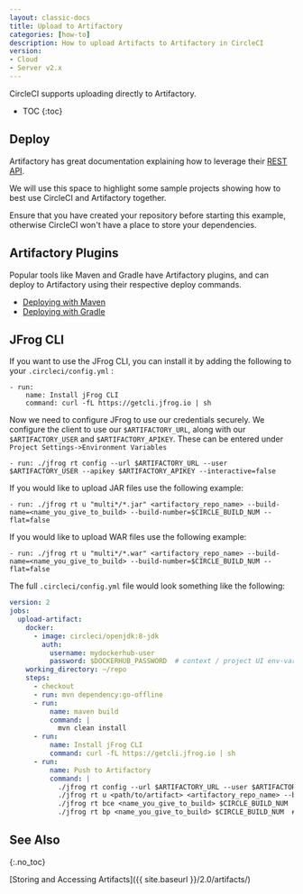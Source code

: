 ```yaml
---
layout: classic-docs
title: Upload to Artifactory
categories: [how-to]
description: How to upload Artifacts to Artifactory in CircleCI
version:
- Cloud
- Server v2.x
---
```


CircleCI supports uploading directly to Artifactory.

* TOC 
{:toc}

## Deploy

Artifactory has great documentation explaining how to leverage their [REST API](https://www.jfrog.com/confluence/display/RTF/Artifactory+REST+API).

We will use this space to highlight some sample projects showing how to best use CircleCI and Artifactory together.

Ensure that you have created your repository before starting this example, otherwise CircleCI won't have a place to store your dependencies.

## Artifactory Plugins
Popular tools like Maven and Gradle have Artifactory plugins, and can deploy to Artifactory using their respective deploy commands.

- [Deploying with Maven](https://www.jfrog.com/confluence/display/RTF/Maven+Artifactory+Plugin)
- [Deploying with Gradle](https://www.jfrog.com/confluence/display/RTF/Gradle+Artifactory+Plugin)

## JFrog CLI
If you want to use the JFrog CLI, you can install it by adding the following to your `.circleci/config.yml` :

```
- run:
    name: Install jFrog CLI
    command: curl -fL https://getcli.jfrog.io | sh

```

Now we need to configure JFrog to use our credentials securely. We configure the client to use our `$ARTIFACTORY_URL`, along with our `$ARTIFACTORY_USER` and `$ARTIFACTORY_APIKEY`. These can be entered under `Project Settings->Environment Variables`

```
- run: ./jfrog rt config --url $ARTIFACTORY_URL --user $ARTIFACTORY_USER --apikey $ARTIFACTORY_APIKEY --interactive=false

```

If you would like to upload JAR files use the following example:

```
- run: ./jfrog rt u "multi*/*.jar" <artifactory_repo_name> --build-name=<name_you_give_to_build> --build-number=$CIRCLE_BUILD_NUM --flat=false
```

If you would like to upload WAR files use the following example:

```
- run: ./jfrog rt u "multi*/*.war" <artifactory_repo_name> --build-name=<name_you_give_to_build> --build-number=$CIRCLE_BUILD_NUM --flat=false
```

The full `.circleci/config.yml` file would look something like the following:

```yaml
version: 2
jobs:
  upload-artifact:
    docker:
      - image: circleci/openjdk:8-jdk
        auth:
          username: mydockerhub-user
          password: $DOCKERHUB_PASSWORD  # context / project UI env-var reference
    working_directory: ~/repo
    steps:
      - checkout
      - run: mvn dependency:go-offline
      - run:
          name: maven build
          command: |
            mvn clean install
      - run:
          name: Install jFrog CLI
          command: curl -fL https://getcli.jfrog.io | sh
      - run:
          name: Push to Artifactory
          command: |
            ./jfrog rt config --url $ARTIFACTORY_URL --user $ARTIFACTORY_USER --apikey $ARTIFACTORY_APIKEY --interactive=false
            ./jfrog rt u <path/to/artifact> <artifactory_repo_name> --build-name=<name_you_give_to_build> --build-number=$CIRCLE_BUILD_NUM
            ./jfrog rt bce <name_you_give_to_build> $CIRCLE_BUILD_NUM  # collects all environment variables on the agent
            ./jfrog rt bp <name_you_give_to_build> $CIRCLE_BUILD_NUM  # attaches ^^ to the build in artifactory
```

## See Also

{:.no_toc}

[Storing and Accessing Artifacts]({{ site.baseurl }}/2.0/artifacts/)

